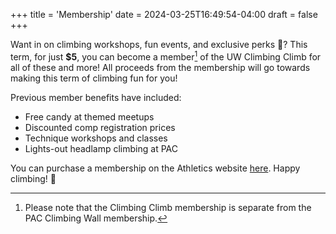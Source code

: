 +++
title = 'Membership'
date = 2024-03-25T16:49:54-04:00
draft = false
+++

Want in on climbing workshops, fun events, and exclusive perks 👀? This term, for just **$5**, you can become a member[^1] of the UW Climbing Climb for all of these and more! All proceeds from the membership will go towards making this term of climbing fun for you!

Previous member benefits have included:
- Free candy at themed meetups
- Discounted comp registration prices
- Technique workshops and classes
- Lights-out headlamp climbing at PAC

You can purchase a membership on the Athletics website [here](https://warrior.uwaterloo.ca/membership/GetMembershipSummary?membershipProductId=dc3ed568-3fae-41d2-aa32-e4bc5be6dd85). Happy climbing! 🧗

[^1]: Please note that the Climbing Climb membership is separate from the PAC Climbing Wall membership.
